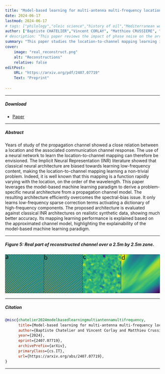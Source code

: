 ```yaml
---
title: "Model-based learning for multi-antenna multi-frequency location-to-channel mapping" 
date: 2024-06-17
lastmod: 2024-06-17
# tags: ["philology","oleic science","history of oil","Mediterranean world"]
author: ["Baptiste CHATELIER","Vincent CORLAY", "Matthieu CRUSSIERE", "Luc LE MAGOAROU"]
# description: "This paper reviews the impact of phase noise on the array factor. Published in IEEE WCNC 2023" 
summary: "This paper studies the location-to-channel mapping learning in a multi-antenna multi-frequency setting. Preprint." 
cover:
    image: "real_reconstruct.png"
    alt: "Reconstructions"
    relative: false
editPost:
    URL: "https://arxiv.org/pdf/2407.07719"
    Text: "Preprint"

---
```


---

##### Download

+ [Paper](https://arxiv.org/pdf/2407.07719)

---

##### Abstract

Years of study of the propagation channel showed a close relation between a location and the associated communication channel response. The use of a neural network to learn the location-to-channel mapping can therefore be envisioned. The Implicit Neural Representation (INR) literature showed that classical neural architecture are biased towards learning low-frequency content, making the location-to-channel mapping learning a non-trivial problem. Indeed, it is well known that this mapping is a function rapidly varying with the location, on the order of the wavelength. This paper leverages the model-based machine learning paradigm to derive a problem-specific neural architecture from a propagation channel model. The resulting architecture efficiently overcomes the spectral-bias issue. It only learns low-frequency sparse correction terms activating a dictionary of high-frequency components. The proposed architecture is evaluated against classical INR architectures on realistic synthetic data, showing much better accuracy. Its mapping learning performance is explained based on the approximated channel model, highlighting the explainability of the model-based machine learning paradigm.

---

##### Figure 5: Real part of reconstructed channel over a $2.5$m by $2.5$m zone.

![](real_reconstruct.png)

---

##### Citation

```BibTeX
@misc{chatelier2024modelbasedlearningmultiantennamultifrequency,
      title={Model-based learning for multi-antenna multi-frequency location-to-channel mapping}, 
      author={Baptiste Chatelier and Vincent Corlay and Matthieu Crussière and Luc Le Magoarou},
      year={2024},
      eprint={2407.07719},
      archivePrefix={arXiv},
      primaryClass={cs.IT},
      url={https://arxiv.org/abs/2407.07719}, 
}
```

---
